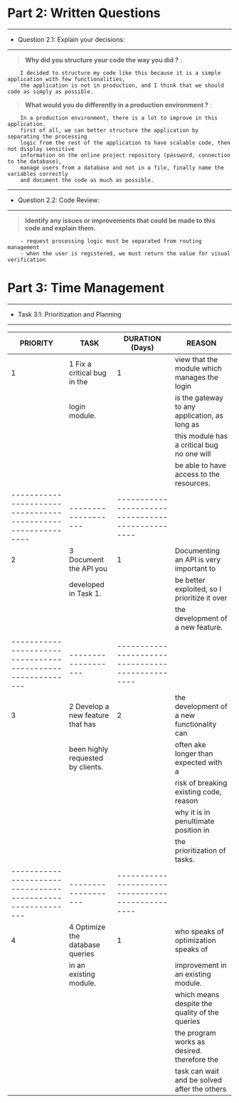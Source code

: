 # Part 2: Written Questions

  
-------------------------------------------

- Question 2.1: Explain your decisions:

-------------------------------------------

>  **Why did you structure your code the way you did ?** :

        I decided to structure my code like this because it is a simple application with few functionalities,
        the application is not in production, and I think that we should code as simply as possible.

> **What would you do differently in a production environment ?** :

        In a production environment, there is a lot to improve in this application.
        first of all, we can better structure the application by separating the processing
        logic from the rest of the application to have scalable code, then not display sensitive
        information on the online project repository (password, connection to the database), 
        manage users from a database and not in a file, finally name the variables correctly 
        and document the code as much as possible.

-------------------------------------------

- Question 2.2: Code Review:

-------------------------------------------

  

>  **Identify any issues or improvements that could be made to this code and explain them.**

        - request processing logic must be separated from routing management
        - when the user is registered, we must return the value for visual verification





# Part 3: Time Management


-------------------------------------------

- Task 3.1: Prioritization and Planning

-------------------------------------------


| PRIORITY      | TASK                                      | DURATION (Days)   |  REASON                                        |
|---------------|-------------------------------------------|-------------------|------------------------------------------------|            
| 1             | 1 Fix a critical bug in the               |  1                | view that the module which manages the login   |                                       
|               |   login module.                           |                   | is the gateway to any application, as long as  |
|               |                                           |                   | this module has a  critical bug no one will    |
|               |                                           |                   | be able to have access to the resources.       |
|-----------------------------------------------------------|-------------------|------------------------------------------------|                                
| 2             | 3 Document the API you                    |  1                | Documenting an API is very important to        |
|               |   developed in Task 1.                    |                   | be better exploited, so I prioritize it over   |
|               |                                           |                   | the development of a new feature.              |
|               |                                           |                   |                                                |
| ----------------------------------------------------------|-------------------|------------------------------------------------|                            
| 3             | 2 Develop a new feature that has          |  2                | the development of a new functionality can     |
|               |   been highly requested by clients.       |                   | often ake longer than expected with a          |
|               |                                           |                   | risk of breaking existing code, reason         |
|               |                                           |                   | why it is in penultimate position in           |
|               |                                           |                   | the prioritization of tasks.                   |
| ----------------------------------------------------------|-------------------|------------------------------------------------|                      
| 4             | 4 Optimize the database queries           |  1                | who speaks of optimization speaks of           |
|               |    in an existing module.                 |                   | improvement in an existing module.             |
|               |                                           |                   | which means despite the quality of the queries |
|               |                                           |                   | the program works as desired. therefore the    |
|               |                                           |                   | task can wait and be solved after the others   |
